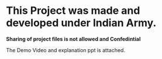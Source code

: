 # This Project was made and developed under Indian Army.

********Sharing of project files is not allowed and Confedintial********

The Demo Video and explanation ppt is attached.
